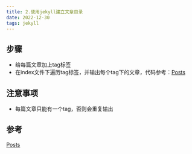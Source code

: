 ```yaml
---
title: 2.使用jekyll建立文章目录
date: 2022-12-30
tags: jekyll
---
```


## 步骤
- 给每篇文章加上tag标签
- 在index文件下遍历tag标签，并输出每个tag下的文章，代码参考：[Posts](https://jekyllrb.com/docs/posts/#tags-and-categories)

## 注意事项
- 每篇文章只能有一个tag，否则会重复输出

## 参考
[Posts](https://jekyllrb.com/docs/posts/#tags-and-categories)